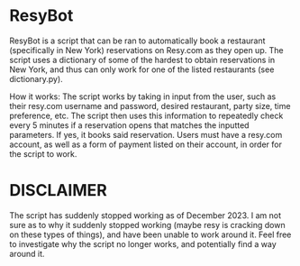 # ResyBot
ResyBot is a script that can be ran to automatically book a restaurant (specifically in New York) reservations on Resy.com as they open up. 
The script uses a dictionary of some of the hardest to obtain reservations in New York, and thus can only work for one of the listed restaurants (see dictionary.py).

How it works:
The script works by taking in input from the user, such as their resy.com username and password, desired restaurant, party size, time preference, etc. 
The script then uses this information to repeatedly check every 5 minutes if a reservation opens that matches the inputted parameters. If yes, it books said reservation.
Users must have a resy.com account, as well as a form of payment listed on their account, in order for the script to work.

# DISCLAIMER
The script has suddenly stopped working as of December 2023. I am not sure as to why it suddenly stopped working (maybe resy is cracking down on these types of things), and have been unable to work around it.
Feel free to investigate why the script no longer works, and potentially find a way around it.
